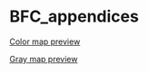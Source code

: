# BFC_appendices

[Color map preview](https://api.mapbox.com/styles/v1/1ukq/clxn03tu0002301r009uu2sp4.html?title=copy&access_token=pk.eyJ1IjoiMXVrcSIsImEiOiJja3NpcDQzaDgwdTRxMnBtYjlnYnBiZXdnIn0.-yaxdG5BYguqEAe2i6JtLg&zoomwheel=true&fresh=true#15.29/48.217934/16.322026)

[Gray map preview](https://api.mapbox.com/styles/v1/1ukq/cly2txrrj006401qpblk8fl4w.html?title=copy&access_token=pk.eyJ1IjoiMXVrcSIsImEiOiJja3NpcDQzaDgwdTRxMnBtYjlnYnBiZXdnIn0.-yaxdG5BYguqEAe2i6JtLg&zoomwheel=true&fresh=true#16.58/48.219863/16.317708)
